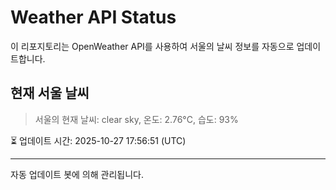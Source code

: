 
# Weather API Status

이 리포지토리는 OpenWeather API를 사용하여 서울의 날씨 정보를 자동으로 업데이트합니다.

## 현재 서울 날씨
> 서울의 현재 날씨: clear sky, 온도: 2.76°C, 습도: 93%

⏳ 업데이트 시간: 2025-10-27 17:56:51 (UTC)

---
자동 업데이트 봇에 의해 관리됩니다.
